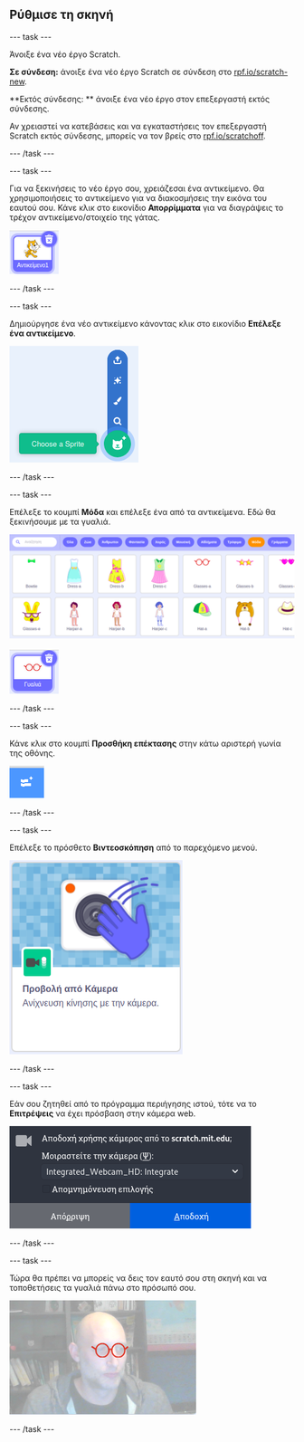 ## Ρύθμισε τη σκηνή

--- task ---

Άνοιξε ένα νέο έργο Scratch.

**Σε σύνδεση:** άνοιξε ένα νέο έργο Scratch σε σύνδεση στο [rpf.io/scratch-new](https://rpf.io/scratch-new).

**Εκτός σύνδεσης: ** άνοιξε ένα νέο έργο στον επεξεργαστή εκτός σύνδεσης.

Αν χρειαστεί να κατεβάσεις και να εγκαταστήσεις τον επεξεργαστή Scratch εκτός σύνδεσης, μπορείς να τον βρείς στο [rpf.io/scratchoff](https://rpf.io/scratchoff).

--- /task ---

--- task ---

Για να ξεκινήσεις το νέο έργο σου, χρειάζεσαι ένα αντικείμενο. Θα χρησιμοποιήσεις το αντικείμενο για να διακοσμήσεις την εικόνα του εαυτού σου. Κάνε κλικ στο εικονίδιο **Απορρίμματα** για να διαγράψεις το τρέχον αντικείμενο/στοιχείο της γάτας.

![εικόνα που δείχνει το εικονίδιο απορριμμάτων στο αντικείμενο της γάτας](images/delete-sprite.png)

--- /task ---

--- task ---

Δημιούργησε ένα νέο αντικείμενο κάνοντας κλικ στο εικονίδιο **Επέλεξε ένα αντικείμενο**.

![εικόνα που δείχνει το επιλεγμένο εικονίδιο του αντικειμένου σε ανάπτυξη](images/new-sprite.png)

--- /task ---

--- task ---

Επέλεξε το κουμπί **Μόδα** και επέλεξε ένα από τα αντικείμενα. Εδώ θα ξεκινήσουμε με τα γυαλιά.

![εικόνα που δείχνει αντικείμενα μόδας](images/fashion.png)

![εικόνα που δείχνει το αντικείμενο γυαλιά](images/glasses.png)

--- /task ---

--- task ---

Κάνε κλικ στο κουμπί **Προσθήκη επέκτασης** στην κάτω αριστερή γωνία της οθόνης.

![εικόνα που δείχνει το κουμπί προσθήκης επέκτασης](images/add-extension.png)

--- /task ---

--- task ---

Επέλεξε το πρόσθετο **Βιντεοσκόπηση** από το παρεχόμενο μενού.

![εικόνα που δείχνει την επιλογή της βιβλιοθήκης επέκτασης βίντεο](images/video-extension.png)

--- /task ---

--- task ---

Εάν σου ζητηθεί από το πρόγραμμα περιήγησης ιστού, τότε να το **Επιτρέψεις** να έχει πρόσβαση στην κάμερα web.

![εικόνα που δείχνει την ερώτηση του προγράμματος περιήγησης ώστε να επιτρέπεται η πρόσβαση στην κάμερα](images/allow-camera.png)

--- /task ---

--- task ---

Τώρα θα πρέπει να μπορείς να δεις τον εαυτό σου στη σκηνή και να τοποθετήσεις τα γυαλιά πάνω στο πρόσωπό σου.

![εικόνα που δείχνει έναν άνθρωπο με γυαλιά στο πρόσωπό του](images/man-with-glasses.png)

--- /task ---






